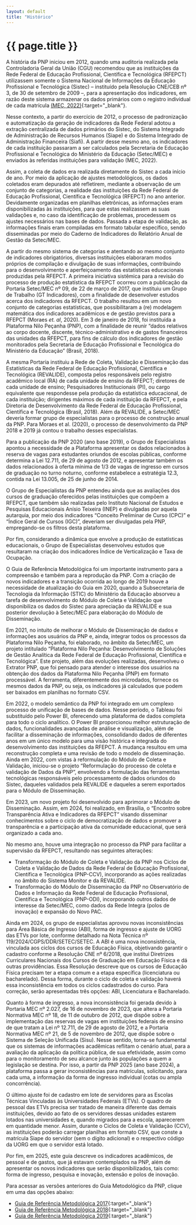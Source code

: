 ```yaml
---
layout: default
title: "Histórico"
---
```


<!-- Parte de Navegação

Veja qual é a o nome da próxima página e da anterior e adicione abaixo no formato:

[Anterior: Nome da páginas](/documentacao/caminho_do_arquivo)
[Próximo: Nome da páginas »](/documentacao/caminho_do_arquivo) 
-->

# {{ page.title }}

A história da PNP iniciou em 2012, quando uma auditoria realizada pela Controladoria Geral da União (CGU) recomendou que as instituições da Rede Federal de Educação Profissional, Científica e Tecnológica (RFEPCT) utilizassem somente o Sistema Nacional de Informações da Educação Profissional e Tecnológica (Sistec) – instituído pela Resolução CNE/CEB nº 3, de 30 de setembro de 2009 –, para a apresentação dos indicadores, em razão deste sistema armazenar os dados primários com o registro individual de cada matrícula [(MEC, 2022)](https://www.gov.br/mec/pt-br/pnp/historico "PNP: Histórico"){:target="_blank"}.

Nesse contexto, a partir do exercício de 2012, o processo de padronização e automatização da geração de indicadores da Rede Federal adotou a extração centralizada de dados primários do Sistec, do Sistema Integrado de Administração de Recursos Humanos (Siape) e do Sistema Integrado de Administração Financeira (Siafi). A partir desse mesmo ano, os indicadores de cada instituição passaram a ser calculados pela Secretaria de Educação Profissional e Tecnológica do Ministério da Educação (Setec/MEC) e enviados às referidas instituições para validação (MEC, 2022).

Assim, a coleta de dados era realizada diretamente do Sistec a cada início de ano. Por meio da aplicação de ajustes metodológicos, os dados coletados eram depurados até refletirem, mediante a observação de um conjunto de categorias, a realidade das instituições da Rede Federal de Educação Profissional, Científica e Tecnológica (RFEPCT) no ano anterior. Devidamente organizadas em planilhas eletrônicas, as informações eram disponibilizadas às instituições, para que estas realizassem as suas validações e, no caso da identificação de problemas, procedessem os ajustes necessários nas bases de dados. Passada a etapa de validação, as informações finais eram compiladas em formato tabular específico, sendo disseminadas por meio do Caderno de Indicadores do Relatório Anual de Gestão da Setec/MEC.

A partir do mesmo sistema de categorias e atentando ao mesmo conjunto de indicadores obrigatórios, diversas instituições elaboraram modos próprios de compilação e divulgação de suas informações, contribuindo para o desenvolvimento e aperfeiçoamento das estatísticas educacionais produzidas pela RFEPCT.
A primeira iniciativa sistêmica para a revisão do processo de produção estatística da RFEPCT ocorreu com a publicação da Portaria Setec/MEC nº 09, de 22 de março de 2017, que instituiu um Grupo de Trabalho (GT Indicadores), com a finalidade de desenvolver estudos acerca dos indicadores da RFEPCT. O trabalho resultou em um novo conjunto de categorias estatísticas, que possibilitaram a (re) modelagem matemática dos indicadores acadêmicos e de gestão previstos para a RFEPCT (Moraes _et. al_, 2020).
Em 3 de janeiro de 2018, foi instituída a Plataforma Nilo Peçanha (PNP), com a finalidade de reunir “dados relativos ao corpo docente, discente, técnico-administrativo e de gastos financeiros das unidades da RFEPCT, para fins de cálculo dos indicadores de gestão monitorados pela Secretaria de Educação Profissional e Tecnológica do Ministério da Educação” (Brasil, 2018).

A mesma Portaria instituiu a Rede de Coleta, Validação e Disseminação das Estatísticas da Rede Federal de Educação Profissional, Científica e Tecnológica (REVALIDE), composta pelos responsáveis pelo registro acadêmico local (RA) de cada unidade de ensino da RFEPCT; diretores de cada unidade de ensino; Pesquisadores Institucionais (PI), ou cargo equivalente que respondesse pela produção da estatística educacional, de cada instituição; dirigentes máximos de cada instituição da RFEPCT, e pela Diretoria de Desenvolvimento da Rede Federal de Educação Profissional, Científica e Tecnológica (Brasil, 2018). Além da REVALIDE, a Setec/MEC deveria formar grupo de especialistas para o processo de construção anual da PNP. Para Moraes et al. (2020), o processo de desenvolvimento da PNP 2018 e 2019 já contou o trabalho desses especialistas.

Para a publicação da PNP 2020 (ano base 2019), o Grupo de Especialistas apontou a necessidade de a Plataforma apresentar os dados relacionados à reserva de vagas para estudantes oriundos de escolas públicas, conforme determina a Lei 12.711, de 29 de agosto de 2012, e apresentar também os dados relacionados à oferta mínima de 1/3 de vagas de ingresso em cursos de graduação no turno noturno, conforme estabelece a estratégia 12.3, contida na Lei 13.005, de 25 de junho de 2014.

O Grupo de Especialistas da PNP entendeu ainda que as avaliações dos cursos de graduação oferecidos pelas instituições que compõem a RFEPCT, que também são realizadas pelo Instituto Nacional de Estudos e Pesquisas Educacionais Anísio Teixeira (INEP) e divulgadas por aquela autarquia, por meio dos indicadores “Conceito Preliminar de Curso (CPC)” e “Índice Geral de Cursos (IGC)”, deveriam ser divulgadas pela PNP, empregando-se os filtros desta plataforma.

Por fim, considerando a dinâmica que envolve a produção de estatísticas educacionais, o Grupo de Especialistas desenvolveu estudos que resultaram na criação dos indicadores Índice de Verticalização e Taxa de Ocupação.

O Guia de Referência Metodológica foi um importante instrumento para a compreensão e também para a reprodução da PNP. Com a criação de novos indicadores e a transição ocorrida ao longo de 2019 houve a necessidade de atualização do Guia em 2020, quando a Subsecretaria de Tecnologia da Informação (STIC) do Ministério da Educação absorveu a tarefa de desenvolvimento do Módulo de Coleta e Validação que disponibiliza os dados do Sistec para apreciação da REVALIDE e sua posterior devolução à Setec/MEC para elaboração do Módulo de Disseminação.

Em 2021, no intuito de melhorar o Módulo de Disseminação de dados e informações aos usuários da PNP e, ainda, integrar todos os processos da Plataforma Nilo Peçanha, foi elaborado, no âmbito da Setec/MEC, um projeto intitulado “Plataforma Nilo Peçanha: Desenvolvimento de Soluções de Gestão Analítica da Rede Federal de Educação Profissional, Científica e Tecnológica”. Este projeto, além das evoluções realizadas, desenvolveu o Extrator PNP, que foi pensado para atender o interesse dos usuários na obtenção dos dados da Plataforma Nilo Peçanha (PNP) em formato processável. A ferramenta, diferentemente dos microdados, fornece os mesmos dados da PNP, ou seja, os indicadores já calculados que podem ser baixados em planilhas no formato CSV.

Em 2022, o modelo semântico da PNP foi integrado em um complexo processo de unificação de bases de dados. Nesse período, o Tableau foi substituído pelo Power BI, oferecendo uma plataforma de dados completa para todo o ciclo analítico. O Power BI proporcionou melhor estruturação de dados, funcionalidades avançadas de análise e visualização, além de facilitar a disseminação de informações, consolidando dados de diferentes anos em um único modelo para uma visão histórica e integrada do desenvolvimento das instituições da RFEPCT. A mudança resultou em uma reconstrução completa e uma revisão de todo o modelo de disseminação.
Ainda em 2022, com vistas à reformulação do Módulo de Coleta e Validação, iniciou-se o projeto “Reformulação do processo de coleta e validação de Dados da PNP”, envolvendo a formulação das ferramentas tecnológicas responsáveis pelo processamento de dados oriundos do Sistec, daqueles validados pela REVALIDE e daqueles a serem exportados para o Módulo de Disseminação.

Em 2023, um novo projeto foi desenvolvido para aprimorar o Módulo de Disseminação. Assim, em 2024, foi realizado, em Brasília, o “Encontro sobre Transparência Ativa e Indicadores da RFEPCT” visando disseminar conhecimentos sobre o ciclo de democratização de dados e promover a transparência e a participação ativa da comunidade educacional, que será organizado a cada ano.

No mesmo ano, houve uma integração no processo da PNP para facilitar a supervisão da RFEPCT, resultando nas seguintes alterações:

* Transformação do Módulo de Coleta e Validação da PNP nos Ciclos de Coleta e Validação de Dados da Rede Federal de Educação Profissional, Científica e Tecnológica (PNP-CCV), incorporando as ações realizadas no âmbito do Sistema Monitor e da REVALIDE.
* Transformação do Módulo de Disseminação da PNP no Observatório de Dados e Informação da Rede Federal de Educação Profissional, Científica e Tecnológica (PNP-ODI), incorporando outros dados de interesse da Setec/MEC, como dados da Rede Integra (polos de inovação) e expansão do Novo PAC.

Ainda em 2024, os grupo de especialistas aprovou novas inconsistências para Área Básica de Ingresso (ABI), forma de ingresso e ajuste de UORG das ETVs por lote, conforme detalhado na Nota Técnica nº 119/2024/CGPS/DDR/SETEC/SETEC. A ABI é uma nova inconsistência, vinculada aos ciclos dos cursos de Educação Física, objetivando garantir o cadastro conforme a Resolução CNE nº 6/2018, que institui Diretrizes Curriculares Nacionais dos Cursos de Graduação em Educação Física e dá outras providências. Essa Resolução descreve que os cursos de Educação Física precisam ter a etapa comum e a etapa específica (licenciatura ou bacharelado). Dessa forma, durante o ciclo de coleta e validação haverá essa inconsistência em todos os ciclos cadastrados do curso. Para correção, serão apresentadas três opções: ABI, Licenciatura e Bacharelado.

Quanto à forma de ingresso, a nova inconsistência foi gerada devido à Portaria MEC nº 2.027, de 16 de novembro de 2023, que altera a Portaria Normativa MEC nº 18, de 11 de outubro de 2012, que dispõe sobre a implementação das reservas de vagas em instituições federais de ensino de que tratam a Lei nº 12.711, de 29 de agosto de 2012, e a Portaria Normativa MEC nº 21, de 5 de novembro de 2012, que dispõe sobre o Sistema de Seleção Unificada (Sisu). Nesse sentido, torna-se fundamental que os sistemas de informações acadêmicas reflitam o cenário atual, para a avaliação da aplicação da política pública, de sua efetividade, assim como para o monitoramento de seu alcance junto às populações a quem a legislação se destina. Por isso, a partir da PNP 2025 (ano base 2024), a plataforma passa a gerar inconsistências para matrículas, solicitando, para cada uma, a informação da forma de ingresso individual (cotas ou ampla concorrência).

O último ajuste foi de cadastro em lote de servidores para as Escolas Técnicas Vinculadas às Universidades Federais (ETVs). O quadro de pessoal das ETVs precisa ser tratado de maneira diferente das demais instituições, devido ao fato de os servidores dessas unidades estarem lotados nas universidades e, quando migrados para a escola, aparecerem em quantidade menor. Assim, durante o Ciclos de Coleta e Validação (CCV), as instituições poderão carregar planilhas em formato CSV, que conste a matrícula Siape do servidor (sem o dígito adicional) e o respectivo código da UORG em que o servidor está lotado.

Por fim, em 2025, este guia descreve os indicadores acadêmicos, de pessoal e de gastos, que já estavam contemplados na PNP, além de apresentar os novos indicadores que serão disponibilizados, tais como: forma de ingresso, pesquisa e inovação, extensão e polos de inovação.

Para acessar as versões anteriores do Guia Metodológico da PNP, clique em uma das opções abaixo:

* [Guia de Referência Metodológica 2017](https://dadosabertos.mec.gov.br/pnp/item/65-2017-guia-de-referencia-metodologica){:target="_blank"}
* [Guia de Referência Metodológica 2018](https://dadosabertos.mec.gov.br/images/conteudo/pnp/2019/guia-referencia-2019.pdf){:target="_blank"}
* [Guia de Referência Metodológica 2019](https://dadosabertos.mec.gov.br/images/pdf/grm-2020-isbn-revisado.pdf){:target="_blank"}